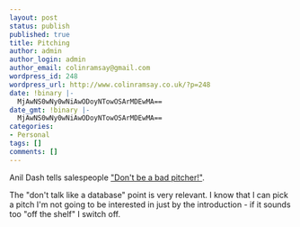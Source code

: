 ```yaml
---
layout: post
status: publish
published: true
title: Pitching
author: admin
author_login: admin
author_email: colinramsay@gmail.com
wordpress_id: 248
wordpress_url: http://www.colinramsay.co.uk/?p=248
date: !binary |-
  MjAwNS0wNy0wNiAwODoyNTowOSArMDEwMA==
date_gmt: !binary |-
  MjAwNS0wNy0wNiAwODoyNTowOSArMDEwMA==
categories:
- Personal
tags: []
comments: []
---
```

<p>Anil Dash tells salespeople <a href="http://feeds.feedburner.com/AnilDash?m=244">"Don't be a bad pitcher!"</a>.</p>
<p>The "don't talk like a database" point is very relevant. I know that I can pick a pitch I'm not going to be interested in just by the introduction - if it sounds too "off the shelf" I switch off.</p>
